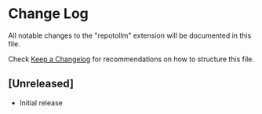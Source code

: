 # Change Log

All notable changes to the "repotollm" extension will be documented in this file.

Check [Keep a Changelog](http://keepachangelog.com/) for recommendations on how to structure this file.

## [Unreleased]

- Initial release